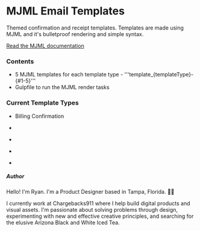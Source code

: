 # MJML Email Templates

Themed confirmation and receipt templates. Templates are made using MJML and it's bulletproof rendering and simple syntax.

[Read the MJML documentation](https://mjml.io/documentation/)

### Contents
- 5 MJML templates for each template type - '''template_{templateType}-{#1-5}'''
- Gulpfile to run the MJML render tasks

### Current Template Types
- Billing Confirmation
- ~~~Shipping Confirmation~~~
- ~~~Order Confirmation~~~
- ~~~Packing Confirmation~~~
- ~~~Disclosure Script~~~

##### Author
Hello! I'm Ryan. I'm a Product Designer based in Tampa, Florida. ✌🏼

I currently work at Chargebacks911 where I help build digital products and visual assets. I'm passionate about solving problems through design, experimenting with new and effective creative principles, and searching for the elusive Arizona Black and White Iced Tea.
